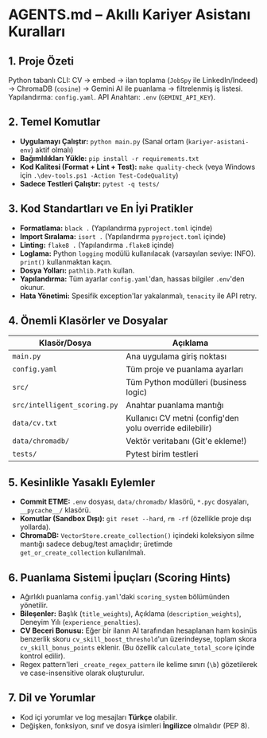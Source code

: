 # AGENTS.md – Akıllı Kariyer Asistanı Kuralları

## 1. Proje Özeti
Python tabanlı CLI: CV → embed → ilan toplama (`JobSpy` ile LinkedIn/Indeed) → ChromaDB (`cosine`) → Gemini AI ile puanlama → filtrelenmiş iş listesi.
Yapılandırma: `config.yaml`. API Anahtarı: `.env` (`GEMINI_API_KEY`).

## 2. Temel Komutlar
- **Uygulamayı Çalıştır:** `python main.py` (Sanal ortam (`kariyer-asistani-env`) aktif olmalı)
- **Bağımlılıkları Yükle:** `pip install -r requirements.txt`
- **Kod Kalitesi (Format + Lint + Test):** `make quality-check` (veya Windows için `.\dev-tools.ps1 -Action Test-CodeQuality`)
- **Sadece Testleri Çalıştır:** `pytest -q tests/`

## 3. Kod Standartları ve En İyi Pratikler
- **Formatlama:** `black .` (Yapılandırma `pyproject.toml` içinde)
- **Import Sıralama:** `isort .` (Yapılandırma `pyproject.toml` içinde)
- **Linting:** `flake8 .` (Yapılandırma `.flake8` içinde)
- **Loglama:** Python `logging` modülü kullanılacak (varsayılan seviye: INFO). `print()` kullanmaktan kaçın.
- **Dosya Yolları:** `pathlib.Path` kullan.
- **Yapılandırma:** Tüm ayarlar `config.yaml`'dan, hassas bilgiler `.env`'den okunur.
- **Hata Yönetimi:** Spesifik exception'lar yakalanmalı, `tenacity` ile API retry.

## 4. Önemli Klasörler ve Dosyalar
| Klasör/Dosya        | Açıklama                                      |
| ------------------- | --------------------------------------------- |
| `main.py`           | Ana uygulama giriş noktası                     |
| `config.yaml`       | Tüm proje ve puanlama ayarları                |
| `src/`              | Tüm Python modülleri (business logic)         |
| `src/intelligent_scoring.py` | Anahtar puanlama mantığı                  |
| `data/cv.txt`       | Kullanıcı CV metni (config'den yolu override edilebilir) |
| `data/chromadb/`    | Vektör veritabanı (Git'e ekleme!)             |
| `tests/`            | Pytest birim testleri                         |

## 5. Kesinlikle Yasaklı Eylemler
- **Commit ETME:** `.env` dosyası, `data/chromadb/` klasörü, `*.pyc` dosyaları, `__pycache__/` klasörü.
- **Komutlar (Sandbox Dışı):** `git reset --hard`, `rm -rf` (özellikle proje dışı yollarda).
- **ChromaDB:** `VectorStore.create_collection()` içindeki koleksiyon silme mantığı sadece debug/test amaçlıdır; üretimde `get_or_create_collection` kullanılmalı.

## 6. Puanlama Sistemi İpuçları (Scoring Hints)
- Ağırlıklı puanlama `config.yaml`'daki `scoring_system` bölümünden yönetilir.
- **Bileşenler:** Başlık (`title_weights`), Açıklama (`description_weights`), Deneyim Yılı (`experience_penalties`).
- **CV Beceri Bonusu:** Eğer bir ilanın AI tarafından hesaplanan ham kosinüs benzerlik skoru `cv_skill_boost_threshold`'un üzerindeyse, toplam skora `cv_skill_bonus_points` eklenir. (Bu özellik `calculate_total_score` içinde kontrol edilir).
- Regex pattern'leri `_create_regex_pattern` ile kelime sınırı (`\b`) gözetilerek ve case-insensitive olarak oluşturulur.

## 7. Dil ve Yorumlar
- Kod içi yorumlar ve log mesajları **Türkçe** olabilir.
- Değişken, fonksiyon, sınıf ve dosya isimleri **İngilizce** olmalıdır (PEP 8).

